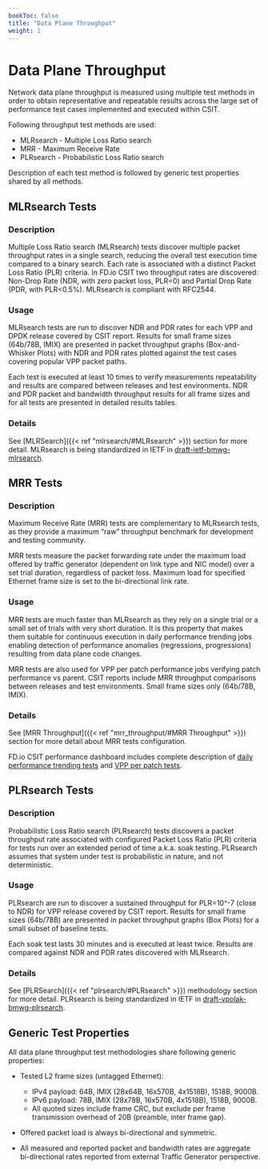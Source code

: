 ```yaml
---
bookToc: false
title: "Data Plane Throughput"
weight: 1
---
```


# Data Plane Throughput

Network data plane throughput is measured using multiple test methods in
order to obtain representative and repeatable results across the large
set of performance test cases implemented and executed within CSIT.

Following throughput test methods are used:

- MLRsearch - Multiple Loss Ratio search
- MRR - Maximum Receive Rate
- PLRsearch - Probabilistic Loss Ratio search

Description of each test method is followed by generic test properties
shared by all methods.

## MLRsearch Tests

### Description

Multiple Loss Ratio search (MLRsearch) tests discover multiple packet
throughput rates in a single search, reducing the overall test execution
time compared to a binary search. Each rate is associated with a
distinct Packet Loss Ratio (PLR) criteria. In FD.io CSIT two throughput
rates are discovered: Non-Drop Rate (NDR, with zero packet loss, PLR=0)
and Partial Drop Rate (PDR, with PLR<0.5%). MLRsearch is compliant with
RFC2544.

### Usage

MLRsearch tests are run to discover NDR and PDR rates for each VPP and
DPDK release covered by CSIT report. Results for small frame sizes
(64b/78B, IMIX) are presented in packet throughput graphs
(Box-and-Whisker Plots) with NDR and PDR rates plotted against the test
cases covering popular VPP packet paths.

Each test is executed at least 10 times to verify measurements
repeatability and results are compared between releases and test
environments. NDR and PDR packet and bandwidth throughput results for
all frame sizes and for all tests are presented in detailed results
tables.

### Details

See [MLRSearch]({{< ref "mlrsearch/#MLRsearch" >}}) section for more detail.
MLRsearch is being standardized in IETF in
[draft-ietf-bmwg-mlrsearch](https://datatracker.ietf.org/doc/html/draft-ietf-bmwg-mlrsearch-01).

## MRR Tests

### Description

Maximum Receive Rate (MRR) tests are complementary to MLRsearch tests,
as they provide a maximum “raw” throughput benchmark for development and
testing community.

MRR tests measure the packet forwarding rate under the maximum load
offered by traffic generator (dependent on link type and NIC model) over
a set trial duration, regardless of packet loss. Maximum load for
specified Ethernet frame size is set to the bi-directional link rate.

### Usage

MRR tests are much faster than MLRsearch as they rely on a single trial
or a small set of trials with very short duration. It is this property
that makes them suitable for continuous execution in daily performance
trending jobs enabling detection of performance anomalies (regressions,
progressions) resulting from data plane code changes.

MRR tests are also used for VPP per patch performance jobs verifying
patch performance vs parent. CSIT reports include MRR throughput
comparisons between releases and test environments. Small frame sizes
only (64b/78B, IMIX).

### Details

See [MRR Throughput]({{< ref "mrr_throughput/#MRR Throughput" >}})
section for more detail about MRR tests configuration.

FD.io CSIT performance dashboard includes complete description of
[daily performance trending tests](https://s3-docs.fd.io/csit/master/trending/methodology/performance_tests.html)
and [VPP per patch tests](https://s3-docs.fd.io/csit/master/trending/methodology/perpatch_performance_tests.html).

## PLRsearch Tests

### Description

Probabilistic Loss Ratio search (PLRsearch) tests discovers a packet
throughput rate associated with configured Packet Loss Ratio (PLR)
criteria for tests run over an extended period of time a.k.a. soak
testing. PLRsearch assumes that system under test is probabilistic in
nature, and not deterministic.

### Usage

PLRsearch are run to discover a sustained throughput for PLR=10^-7
(close to NDR) for VPP release covered by CSIT report. Results for small
frame sizes (64b/78B) are presented in packet throughput graphs (Box
Plots) for a small subset of baseline tests.

Each soak test lasts 30 minutes and is executed at least twice. Results are
compared against NDR and PDR rates discovered with MLRsearch.

### Details

See [PLRSearch]({{< ref "plrsearch/#PLRsearch" >}}) methodology section for
more detail. PLRsearch is being standardized in IETF in
[draft-vpolak-bmwg-plrsearch](https://tools.ietf.org/html/draft-vpolak-bmwg-plrsearch).

## Generic Test Properties

All data plane throughput test methodologies share following generic
properties:

- Tested L2 frame sizes (untagged Ethernet):

  - IPv4 payload: 64B, IMIX (28x64B, 16x570B, 4x1518B), 1518B, 9000B.
  - IPv6 payload: 78B, IMIX (28x78B, 16x570B, 4x1518B), 1518B, 9000B.
  - All quoted sizes include frame CRC, but exclude per frame
    transmission overhead of 20B (preamble, inter frame gap).

- Offered packet load is always bi-directional and symmetric.
- All measured and reported packet and bandwidth rates are aggregate
  bi-directional rates reported from external Traffic Generator
  perspective.